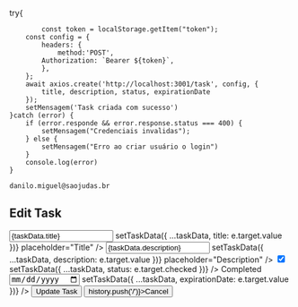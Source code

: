 try{

            const token = localStorage.getItem("token");
        const config = {
            headers: {
                method:'POST',
            Authorization: `Bearer ${token}`,
            },
        };
        await axios.create('http://localhost:3001/task', config, {
            title, description, status, expirationDate
        });
        setMensagem('Task criada com sucesso')
    }catch (error) {
        if (error.responde && error.response.status === 400) {
            setMensagem("Credenciais invalidas");
        } else {
            setMensagem("Erro ao criar usuário o login")
        }
        console.log(error)
    }

    danilo.miguel@saojudas.br

   

   <div>
            <h2>Edit Task</h2>
            <input
                type="text"
                value={taskData.title}
                onChange={(e) => setTaskData({ ...taskData, title: e.target.value })}
                placeholder="Title"
            />
            <input
                type="text"
                value={taskData.description}
                onChange={(e) => setTaskData({ ...taskData, description: e.target.value })}
                placeholder="Description"
            />
            <input
                type="checkbox"
                checked={taskData.status}
                onChange={(e) => setTaskData({ ...taskData, status: e.target.checked })}
            /> Completed
            <input
                type="date"
                value={taskData.expirationDate}
                onChange={(e) => setTaskData({ ...taskData, expirationDate: e.target.value })}
            />
            <button onClick={handleUpdate}>Update Task</button>
            <button onClick={() => history.push('/')}>Cancel</button>
        </div>